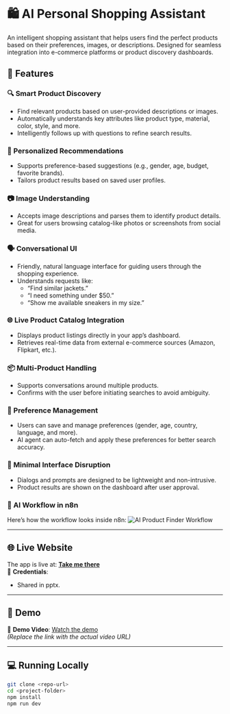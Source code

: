 # 🛍️ AI Personal Shopping Assistant

An intelligent shopping assistant that helps users find the perfect products based on their preferences, images, or descriptions. Designed for seamless integration into e-commerce platforms or product discovery dashboards.

## 🚀 Features

### 🔍 Smart Product Discovery
- Find relevant products based on user-provided descriptions or images.
- Automatically understands key attributes like product type, material, color, style, and more.
- Intelligently follows up with questions to refine search results.

### 🧠 Personalized Recommendations
- Supports preference-based suggestions (e.g., gender, age, budget, favorite brands).
- Tailors product results based on saved user profiles.

### 📷 Image Understanding
- Accepts image descriptions and parses them to identify product details.
- Great for users browsing catalog-like photos or screenshots from social media.

### 🗣️ Conversational UI
- Friendly, natural language interface for guiding users through the shopping experience.
- Understands requests like:
  - “Find similar jackets.”
  - “I need something under $50.”
  - “Show me available sneakers in my size.”

### 🌐 Live Product Catalog Integration
- Displays product listings directly in your app’s dashboard.
- Retrieves real-time data from external e-commerce sources (Amazon, Flipkart, etc.).

### 📦 Multi-Product Handling
- Supports conversations around multiple products.
- Confirms with the user before initiating searches to avoid ambiguity.

### 📁 Preference Management
- Users can save and manage preferences (gender, age, country, language, and more).
- AI agent can auto-fetch and apply these preferences for better search accuracy.

### 🧾 Minimal Interface Disruption
- Dialogs and prompts are designed to be lightweight and non-intrusive.
- Product results are shown on the dashboard after user approval.

### 🧩 AI Workflow in n8n
Here’s how the workflow looks inside n8n:
![AI Product Finder Workflow](./assets/n8n-workflow.png)

---

## 🌐 Live Website

The app is live at: **[Take me there](https://product-chat-connect.lovable.app/)**  
🔐 **Credentials**:  
- Shared in pptx.

---

## 🧪 Demo

🎥 **Demo Video**: [Watch the demo](https://drive.google.com/file/d/1PjHb9vjLFZO0I8Is-Cvi2yh5-GKN8D0s/view?usp=drive_link)  
_(Replace the link with the actual video URL)_

---

## 💻 Running Locally

```bash
git clone <repo-url>
cd <project-folder>
npm install
npm run dev
